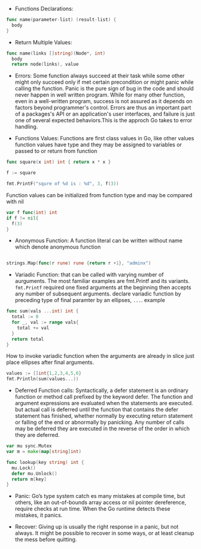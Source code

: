 - Functions Declarations:

```go
func name(parameter-list) (result-list) {
  body
}
```

- Return Multiple Values:

```go
func name(links []string)(Node*, int)
  body
  return node(links), value
```

- Errors: Some function always succeed at their task while some other might only succeed only if met certain precondition or might panic while calling the function. Panic is the pure sign of bug in the code and should never happen in well written program.
  While for many other function, even in a well-written program, success is not assured as it depends on factors beyond programmer's control.
  Errors are thus an important part of a packages's API or an application's user interfaces, and failure is just one of several expected behaviors.This is the approch Go takes to error handling.

- Functions Values: Functions are first class values in Go, like other values function values have type and they may be assigned to variables or passed to or return from function

```go
func square(x int) int { return x * x }

f := square

fmt.PrintF("squre of %d is : %d", 3, f(3))
```

Function values can be initialized from function type and may be compared with nil

```go
var f func(int) int
if f != nil{
  f(3)
}
```

- Anonymous Function: A function literal can be written without name which denote anonymous function

```go

strings.Map(func(r rune) rune {return r +1}, "adminx")
```

- Variadic Function: that can be called with varying number of aurguments. The most familiar examples are fmt.Printf and its variants.
  `fmt.Printf` required one fixed arguments at the beginning then accepts any number of subsequent arguments.
  declare variadic function by preceding type of final paramter by an ellipses, `...`. example

```go
func sum(vals ...int) int {
  total := 0
  for _, val := range vals{
    total += val
  }
  return total
}
```

How to invoke variadic function when the arguments are already in slice just place ellipses after final arguments.

```go
values := []int{1,2,3,4,5,6}
fmt.Println(sum(values...))
```

- Deferred Function calls: Syntactically, a defer statement is an ordinary function or method call prefixed by the keyword defer. The function and argument expressions are evaluated when the statements are executed.
  but actual call is deferred until the function that contains the defer statement has finished, whether normally by executing return statement or falling of the end or abnormally by panicking. Any number of calls may be deferred they are executed in the reverse of the order in which they are deferred.

```go
var mu sync.Mutex
var m = make(map[string]int)

func lookup(key string) int {
  mu.Lock()
  defer mu.Unlock()
  return m[key]
}
```

- Panic: Go’s type system catch es many mistakes at compile time, but others, like an out-of-bounds array access or nil pointer dereference, require checks at run time. When the Go runtime detects these mistakes, it panics.

- Recover: Giving up is usually the right response in a panic, but not always. It might be possible to recover in some ways, or at least cleanup the mess before quitting.
